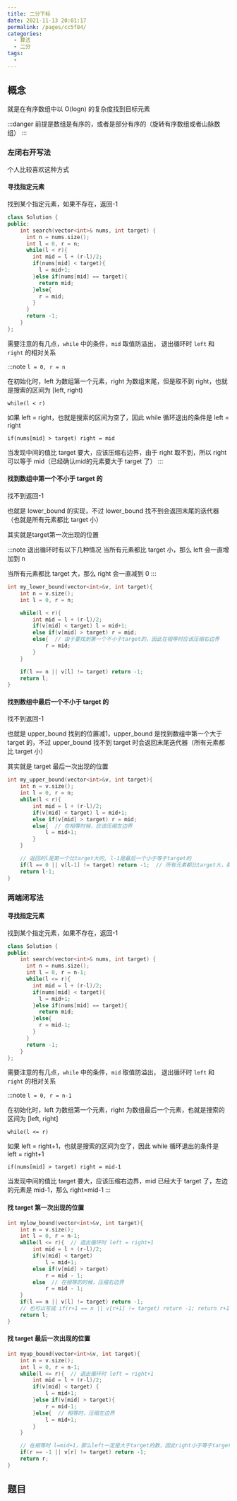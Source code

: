 ```yaml
---
title: 二分下标
date: 2021-11-13 20:01:17
permalink: /pages/cc5f84/
categories:
  - 算法
  - 二分
tags:
  - 
---
```


## 概念

就是在有序数组中以 O(logn) 的复杂度找到目标元素

:::danger
前提是数组是有序的，或者是部分有序的（旋转有序数组或者山脉数组）
:::

### 左闭右开写法

个人比较喜欢这种方式

#### 寻找指定元素

找到某个指定元素，如果不存在，返回-1
```cpp
class Solution {
public:
    int search(vector<int>& nums, int target) {
      int n = nums.size();
      int l = 0, r = n;
      while(l < r){
        int mid = l + (r-l)/2;
        if(nums[mid] < target){
          l = mid+1;
        }else if(nums[mid] == target){
          return mid;
        }else{
          r = mid;
        }
      }
      return -1;
    }
};
```

需要注意的有几点，`while` 中的条件，`mid` 取值防溢出， 退出循环时  `left` 和 `right` 的相对关系

:::note
`l = 0, r = n`

在初始化时，left 为数组第一个元素，right 为数组末尾，但是取不到 right，也就是搜索的区间为 [left, right)


`while(l < r)`

如果 left = right，也就是搜索的区间为空了，因此 while 循环退出的条件是 left = right


`if(nums[mid] > target) right = mid`

当发现中间的值比 target 要大，应该压缩右边界，由于 right 取不到，所以 right 可以等于 mid（已经确认mid的元素要大于 target 了）
:::

#### 找到数组中第一个不小于 target 的
找不到返回-1

也就是 lower_bound 的实现，不过 lower_bound 找不到会返回末尾的迭代器（也就是所有元素都比 target 小）

其实就是target第一次出现的位置

:::note 退出循环时有以下几种情况
当所有元素都比 target 小，那么 left 会一直增加到 n

当所有元素都比 target 大，那么 right 会一直减到 0
:::

```cpp
int my_lower_bound(vector<int>&v, int target){
    int n = v.size();
    int l = 0, r = n;

    while(l < r){
        int mid = l + (r-l)/2;
        if(v[mid] < target) l = mid+1;
        else if(v[mid] > target) r = mid;
        else{  // 由于要找到第一个不小于target的，因此在相等时应该压缩右边界
            r = mid;
        }
    }

    if(l == n || v[l] != target) return -1;
    return l;
}
```

#### 找到数组中最后一个不小于 target 的
找不到返回-1

也就是 upper_bound 找到的位置减1，upper_bound 是找到数组中第一个大于 target 的，不过 upper_bound 找不到 target 时会返回末尾迭代器（所有元素都比 target 小）

其实就是 target 最后一次出现的位置


```cpp
int my_upper_bound(vector<int>&v, int target){
    int n = v.size();
    int l = 0, r = n;
    while(l < r){
        int mid = l + (r-l)/2;
        if(v[mid] < target) l = mid+1;
        else if(v[mid] > target) r = mid;
        else{  // 在相等时候，应该压缩左边界
            l = mid+1;
        }
    }

    // 返回的l是第一个比target大的, l-1是最后一个小于等于target的
    if(l == 0 || v[l-1] != target) return -1;  // 所有元素都比target大，那么 l=r=0
    return l-1;
}
```


### 两端闭写法


#### 寻找指定元素

找到某个指定元素，如果不存在，返回-1
```cpp
class Solution {
public:
    int search(vector<int>& nums, int target) {
      int n = nums.size();
      int l = 0, r = n-1;
      while(l <= r){
        int mid = l + (r-l)/2;
        if(nums[mid] < target){
          l = mid+1;
        }else if(nums[mid] == target){
          return mid;
        }else{
          r = mid-1;
        }
      }
      return -1;
    }
};
```

需要注意的有几点，`while` 中的条件，`mid` 取值防溢出， 退出循环时  `left` 和 `right` 的相对关系

:::note
`l = 0, r = n-1`

在初始化时，left 为数组第一个元素，right 为数组最后一个元素，也就是搜索的区间为 [left, right]


`while(l <= r)`

如果 left = right+1，也就是搜索的区间为空了，因此 while 循环退出的条件是 left = right+1


`if(nums[mid] > target) right = mid-1`

当发现中间的值比 target 要大，应该压缩右边界，mid 已经大于 target 了，左边的元素是 mid-1，那么    right=mid-1
:::

#### 找 target 第一次出现的位置

```cpp
int mylow_bound(vector<int>&v, int target){
    int n = v.size();
    int l = 0, r = n-1; 
    while(l <= r){  // 退出循环时 left = right+1
        int mid = l + (r-l)/2;
        if(v[mid] < target)
            l = mid+1;
        else if(v[mid] > target)
            r = mid - 1;
        else  // 在相等的时候，压缩右边界
            r = mid - 1;
    }
    if(l == n || v[l] != target) return -1;
    // 也可以写成 if(r+1 == n || v[r+1] != target) return -1; return r+1;
    return l;
}
```
#### 找 target 最后一次出现的位置

```cpp
int myup_bound(vector<int>&v, int target){
    int n = v.size();
    int l = 0, r = n-1;
    while(l <= r){  // 退出循环时 left = right+1
        int mid = l + (r-l)/2;
        if(v[mid] < target) {
            l = mid+1;
        }else if(v[mid] > target){
            r = mid-1;
        }else{  // 相等时，压缩左边界
            l = mid+1;
        }
    }

    // 在相等时 l=mid+1，那么left一定是大于target的数，因此right小于等于target
    if(r == -1 || v[r] != target) return -1;
    return r;
}
```

## 题目
